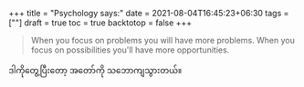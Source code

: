 +++
title = "Psychology says:"
date = 2021-08-04T16:45:23+06:30
tags = [""]
draft = true
toc = true
backtotop = false
+++

> When you focus on problems you will have more problems. When you focus on possibilities you'll have more opportunities.

<!--more-->

ဒါကိုတွေ့ပြီးတော့ အတော်ကို သဘောကျသွားတယ်။
